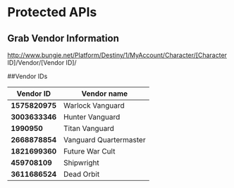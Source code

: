 # Protected APIs

## Grab Vendor Information
http://www.bungie.net/Platform/Destiny/1/MyAccount/Character/[Character ID]/Vendor/[Vendor ID]/


##Vendor IDs

Vendor ID|Vendor name
---------|------------
**1575820975**|Warlock Vanguard  
**3003633346**|Hunter Vanguard  
**1990950**|Titan Vanguard  
**2668878854**|Vanguard Quartermaster
**1821699360**|Future War Cult
**459708109**|Shipwright
**3611686524**|Dead Orbit